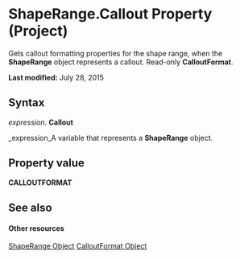 
# ShapeRange.Callout Property (Project)
Gets callout formatting properties for the shape range, when the  **ShapeRange** object represents a callout. Read-only **CalloutFormat**.

 **Last modified:** July 28, 2015


## Syntax

 _expression_. **Callout**

 _expression_A variable that represents a  **ShapeRange** object.


## Property value

 **CALLOUTFORMAT**


## See also


#### Other resources


 [ShapeRange Object](315031aa-4b8c-424b-26e7-ce15897beb05.md)
 [CalloutFormat Object](http://msdn.microsoft.com/en-us/library/office/ff839772%28v=office.15%29)

